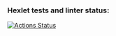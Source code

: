 ### Hexlet tests and linter status:
[![Actions Status](https://github.com/FirefullHawk/java-project-72/workflows/hexlet-check/badge.svg)](https://github.com/FirefullHawk/java-project-72/actions)